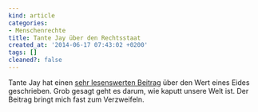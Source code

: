 ```yaml
---
kind: article
categories:
- Menschenrechte
title: Tante Jay über den Rechtsstaat
created_at: '2014-06-17 07:43:02 +0200'
tags: []
cleaned?: false
---
```


Tante Jay hat einen [sehr lesenswerten
Beitrag](http://www.grabbelkiste.org/2014/06/15/der-wert-eines-eides/)
über den Wert eines Eides geschrieben. Grob gesagt geht es darum, wie
kaputt unsere Welt ist. Der Beitrag bringt mich fast zum Verzweifeln.
